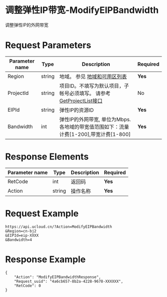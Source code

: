 # 调整弹性IP带宽-ModifyEIPBandwidth

调整弹性IP的外网带宽

# Request Parameters
|Parameter name|Type|Description|Required|
|---|---|---|---|
|Region|string|地域。 参见 [地域和可用区列表](../summary/regionlist.html)|**Yes**|
|ProjectId|string|项目ID。不填写为默认项目，子帐号必须填写。 请参考[GetProjectList接口](../summary/get_project_list.html)|No|
|EIPId|string|弹性IP的资源ID|**Yes**|
|Bandwidth|int|弹性IP的外网带宽, 单位为Mbps. 各地域的带宽值范围如下：流量计费[1-200],带宽计费[1-800]|**Yes**|

# Response Elements
|Parameter name|Type|Description|Required|
|---|---|---|---|
|RetCode|int|返回码|**Yes**|
|Action|string|操作名称|**Yes**|

# Request Example
```
https://api.ucloud.cn/?Action=ModifyEIPBandwidth
&Region=cn-bj2
&EIPId=eip-XXXX
&Bandwidth=4
```

# Response Example
```
{
    "Action": "ModifyEIPBandwidthResponse", 
    "Request_uuid": "4a6cb657-8b2a-4228-9678-XXXXXX", 
    "RetCode": 0
}
```

